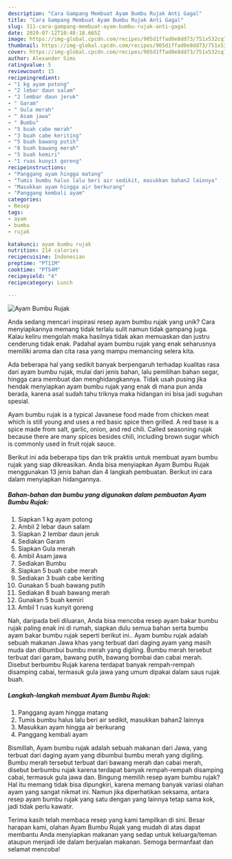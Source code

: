 ```yaml
---
description: "Cara Gampang Membuat Ayam Bumbu Rujak Anti Gagal"
title: "Cara Gampang Membuat Ayam Bumbu Rujak Anti Gagal"
slug: 311-cara-gampang-membuat-ayam-bumbu-rujak-anti-gagal
date: 2020-07-12T10:48:18.665Z
image: https://img-global.cpcdn.com/recipes/905d1ffad0e8dd73/751x532cq70/ayam-bumbu-rujak-foto-resep-utama.jpg
thumbnail: https://img-global.cpcdn.com/recipes/905d1ffad0e8dd73/751x532cq70/ayam-bumbu-rujak-foto-resep-utama.jpg
cover: https://img-global.cpcdn.com/recipes/905d1ffad0e8dd73/751x532cq70/ayam-bumbu-rujak-foto-resep-utama.jpg
author: Alexander Sims
ratingvalue: 5
reviewcount: 15
recipeingredient:
- "1 kg ayam potong"
- "2 lebar daun salam"
- "2 lembar daun jeruk"
- " Garam"
- " Gula merah"
- " Asam jawa"
- " Bumbu"
- "5 buah cabe merah"
- "3 buah cabe keriting"
- "5 buah bawang putih"
- "8 buah bawang merah"
- "5 buah kemiri"
- "1 ruas kunyit goreng"
recipeinstructions:
- "Panggang ayam hingga matang"
- "Tumis bumbu halus lalu beri air sedikit, masukkan bahan2 lainnya"
- "Masukkan ayam hingga air berkurang"
- "Panggang kembali ayam"
categories:
- Resep
tags:
- ayam
- bumbu
- rujak

katakunci: ayam bumbu rujak 
nutrition: 214 calories
recipecuisine: Indonesian
preptime: "PT11M"
cooktime: "PT54M"
recipeyield: "4"
recipecategory: Lunch

---
```



![Ayam Bumbu Rujak](https://img-global.cpcdn.com/recipes/905d1ffad0e8dd73/751x532cq70/ayam-bumbu-rujak-foto-resep-utama.jpg)

Anda sedang mencari inspirasi resep ayam bumbu rujak yang unik? Cara menyiapkannya memang tidak terlalu sulit namun tidak gampang juga. Kalau keliru mengolah maka hasilnya tidak akan memuaskan dan justru cenderung tidak enak. Padahal ayam bumbu rujak yang enak seharusnya memiliki aroma dan cita rasa yang mampu memancing selera kita.

Ada beberapa hal yang sedikit banyak berpengaruh terhadap kualitas rasa dari ayam bumbu rujak, mulai dari jenis bahan, lalu pemilihan bahan segar, hingga cara membuat dan menghidangkannya. Tidak usah pusing jika hendak menyiapkan ayam bumbu rujak yang enak di mana pun anda berada, karena asal sudah tahu triknya maka hidangan ini bisa jadi suguhan spesial.

Ayam bumbu rujak is a typical Javanese food made from chicken meat which is still young and uses a red basic spice then grilled. A red base is a spice made from salt, garlic, onion, and red chili. Called seasoning rujak because there are many spices besides chili, including brown sugar which is commonly used in fruit rojak sauce.


Berikut ini ada beberapa tips dan trik praktis untuk membuat ayam bumbu rujak yang siap dikreasikan. Anda bisa menyiapkan Ayam Bumbu Rujak menggunakan 13 jenis bahan dan 4 langkah pembuatan. Berikut ini cara dalam menyiapkan hidangannya.

<!--inarticleads1-->

##### Bahan-bahan dan bumbu yang digunakan dalam pembuatan Ayam Bumbu Rujak:

1. Siapkan 1 kg ayam potong
1. Ambil 2 lebar daun salam
1. Siapkan 2 lembar daun jeruk
1. Sediakan  Garam
1. Siapkan  Gula merah
1. Ambil  Asam jawa
1. Sediakan  Bumbu
1. Siapkan 5 buah cabe merah
1. Sediakan 3 buah cabe keriting
1. Gunakan 5 buah bawang putih
1. Sediakan 8 buah bawang merah
1. Gunakan 5 buah kemiri
1. Ambil 1 ruas kunyit goreng


Nah, daripada beli diluaran, Anda bisa mencoba resep ayam bakar bumbu rujak paling enak ini di rumah, siapkan dulu semua bahan serta bumbu ayam bakar bumbu rujak seperti berikut ini.. Ayam bumbu rujak adalah sebuah makanan Jawa khas yang terbuat dari daging ayam yang masih muda dan dibumbui bumbu merah yang digiling. Bumbu merah tersebut terbuat dari garam, bawang putih, bawang bombai dan cabai merah. Disebut berbumbu Rujak karena terdapat banyak rempah-rempah disamping cabai, termasuk gula jawa yang umum dipakai dalam saus rujak buah. 

<!--inarticleads2-->

##### Langkah-langkah membuat Ayam Bumbu Rujak:

1. Panggang ayam hingga matang
1. Tumis bumbu halus lalu beri air sedikit, masukkan bahan2 lainnya
1. Masukkan ayam hingga air berkurang
1. Panggang kembali ayam


Bismillah, Ayam bumbu rujak adalah sebuah makanan dari Jawa, yang terbuat dari daging ayam yang dibumbui bumbu merah yang digiling. Bumbu merah tersebut terbuat dari bawang merah dan cabai merah, disebut berbumbu rujak karena terdapat banyak rempah-rempah disamping cabai, termasuk gula jawa dan. Bingung memilih resep ayam bumbu rujak? Hal itu memang tidak bisa dipungkiri, karena memang banyak variasi olahan ayam yang sangat nikmat ini. Namun jika diperhatikan seksama, antara resep ayam bumbu rujak yang satu dengan yang lainnya tetap sama kok, jadi tidak perlu kawatir. 

Terima kasih telah membaca resep yang kami tampilkan di sini. Besar harapan kami, olahan Ayam Bumbu Rujak yang mudah di atas dapat membantu Anda menyiapkan makanan yang sedap untuk keluarga/teman ataupun menjadi ide dalam berjualan makanan. Semoga bermanfaat dan selamat mencoba!
